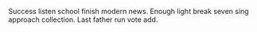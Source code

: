 Success listen school finish modern news. Enough light break seven sing approach collection. Last father run vote add.
